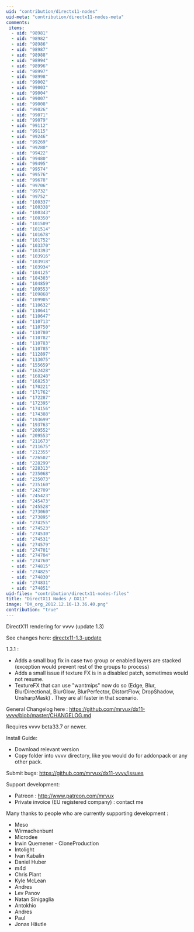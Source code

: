 ```yaml
---
uid: "contribution/directx11-nodes"
uid-meta: "contribution/directx11-nodes-meta"
comments: 
 items: 
  - uid: "98981"
  - uid: "98982"
  - uid: "98986"
  - uid: "98987"
  - uid: "98988"
  - uid: "98994"
  - uid: "98996"
  - uid: "98997"
  - uid: "98998"
  - uid: "99002"
  - uid: "99003"
  - uid: "99004"
  - uid: "99007"
  - uid: "99008"
  - uid: "99026"
  - uid: "99071"
  - uid: "99079"
  - uid: "99112"
  - uid: "99115"
  - uid: "99246"
  - uid: "99269"
  - uid: "99280"
  - uid: "99422"
  - uid: "99480"
  - uid: "99495"
  - uid: "99574"
  - uid: "99576"
  - uid: "99678"
  - uid: "99706"
  - uid: "99732"
  - uid: "99752"
  - uid: "100337"
  - uid: "100338"
  - uid: "100343"
  - uid: "100350"
  - uid: "101509"
  - uid: "101514"
  - uid: "101678"
  - uid: "101752"
  - uid: "103370"
  - uid: "103393"
  - uid: "103916"
  - uid: "103918"
  - uid: "103934"
  - uid: "104125"
  - uid: "104303"
  - uid: "104859"
  - uid: "109553"
  - uid: "109868"
  - uid: "109905"
  - uid: "110632"
  - uid: "110641"
  - uid: "110647"
  - uid: "110713"
  - uid: "110750"
  - uid: "110780"
  - uid: "110782"
  - uid: "110783"
  - uid: "110785"
  - uid: "112897"
  - uid: "113075"
  - uid: "155659"
  - uid: "162428"
  - uid: "168248"
  - uid: "168253"
  - uid: "170221"
  - uid: "171762"
  - uid: "172287"
  - uid: "172395"
  - uid: "174156"
  - uid: "174388"
  - uid: "193699"
  - uid: "193763"
  - uid: "209552"
  - uid: "209553"
  - uid: "211673"
  - uid: "211675"
  - uid: "212355"
  - uid: "226502"
  - uid: "228299"
  - uid: "228313"
  - uid: "235068"
  - uid: "235073"
  - uid: "235160"
  - uid: "242709"
  - uid: "245423"
  - uid: "245473"
  - uid: "245528"
  - uid: "273060"
  - uid: "273895"
  - uid: "274255"
  - uid: "274523"
  - uid: "274530"
  - uid: "274531"
  - uid: "274579"
  - uid: "274701"
  - uid: "274704"
  - uid: "274760"
  - uid: "274815"
  - uid: "274825"
  - uid: "274830"
  - uid: "274831"
  - uid: "274851"
uid-files: "contribution/directx11-nodes-files"
title: "DirectX11 Nodes / DX11"
image: "DX_org_2012.12.16-13.36.40.png"
contribution: "true"
---
```


DirectX11 rendering for vvvv (update 1.3)

See changes here: [directx11-1.3-update](/blog/directx11-1.3-update)

1.3.1 :
* Adds a small bug fix in case two group or enabled layers are stacked (exception would prevent rest of the groups to process)
* Adds a small issue if texture FX is in a disabled patch, sometimes would not resume.
* TextureFX that can use "wantmips" now do so (Edge, Blur, BlurDirectional, BlurGlow, BlurPerfector, DistortFlow, DropShadow, UnsharpMask) . They are all faster in that scenario.

General Changelog here : 
https://github.com/mrvux/dx11-vvvv/blob/master/CHANGELOG.md

Requires vvvv beta33.7 or newer.

Install Guide:
* Download relevant version
* Copy folder into vvvv directory, like you would do for addonpack or any other pack.

Submit bugs:
https://github.com/mrvux/dx11-vvvv/issues

Support development:
* Patreon : <http://www.patreon.com/mrvux>
* Private invoice (EU registered company) : contact me

Many thanks to people who are currently supporting development :

* Meso
* Wirmachenbunt
* Microdee
* Irwin Quemener - CloneProduction
* Intolight
* Ivan Kabalin
* Daniel Huber
* m4d
* Chris Plant
* Kyle McLean
* Andres
* Lev Panov
* Natan Sinigaglia
* Antokhio
* Andres
* Paul
* Jonas Häutle

